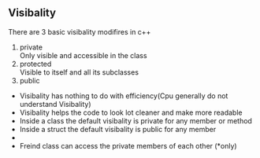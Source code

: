 ## Visibality 
There are 3 basic visibality modifires in c++ 
1. private   
    Only visible and accessible in the class  
2. protected   
    Visible to itself and all its subclasses 
3. public  
  
  

* Visibality has nothing to do with efficiency(Cpu generally do not understand Visibality)
* Visibality helps the code to look lot cleaner and make more readable
* Inside a class the default visibality is private for any member or method 
* Inside a struct the default visibality is public for any member 
* 
* Freind class can access the private members of each  other (*only)